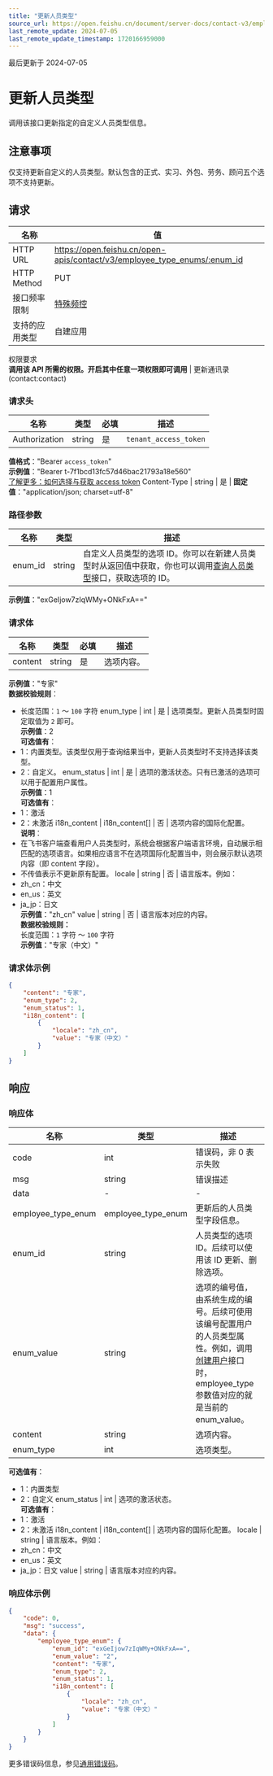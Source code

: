 ```yaml
---
title: "更新人员类型"
source_url: https://open.feishu.cn/document/server-docs/contact-v3/employee_type_enum/update
last_remote_update: 2024-07-05
last_remote_update_timestamp: 1720166959000
---
```

最后更新于 2024-07-05

# 更新人员类型

调用该接口更新指定的自定义人员类型信息。

## 注意事项

仅支持更新自定义的人员类型。默认包含的正式、实习、外包、劳务、顾问五个选项不支持更新。

## 请求
名称 | 值
---|---
HTTP URL | https://open.feishu.cn/open-apis/contact/v3/employee_type_enums/:enum_id
HTTP Method | PUT
接口频率限制 | [特殊频控](https://open.feishu.cn/document/ukTMukTMukTM/uUzN04SN3QjL1cDN)
支持的应用类型 | 自建应用
权限要求  
            **调用该 API 所需的权限。开启其中任意一项权限即可调用** | 更新通讯录(contact:contact)

### 请求头

名称 | 类型 | 必填 | 描述
--- | --- | --- | ---
Authorization | string | 是 | `tenant_access_token`  
**值格式**："Bearer `access_token`"  
**示例值**："Bearer t-7f1bcd13fc57d46bac21793a18e560"  
[了解更多：如何选择与获取 access token](https://open.feishu.cn/document/uAjLw4CM/ugTN1YjL4UTN24CO1UjN/trouble-shooting/how-to-choose-which-type-of-token-to-use)
Content-Type | string | 是 | **固定值**："application/json; charset=utf-8"

### 路径参数

名称 | 类型 | 描述
--- | --- | ---
enum_id | string | 自定义人员类型的选项 ID。你可以在新建人员类型时从返回值中获取，你也可以调用[查询人员类型](https://open.feishu.cn/document/uAjLw4CM/ukTMukTMukTM/reference/contact-v3/employee_type_enum/list)接口，获取选项的 ID。  
**示例值**："exGeIjow7zIqWMy+ONkFxA=="

### 请求体

名称 | 类型 | 必填 | 描述
--- | --- | --- | ---
content | string | 是 | 选项内容。  
**示例值**："专家"  
**数据校验规则**：  
- 长度范围：`1` ～ `100` 字符
enum_type | int | 是 | 选项类型。更新人员类型时固定取值为 `2` 即可。  
**示例值**：2  
**可选值有**：  
- 1：内置类型。该类型仅用于查询结果当中，更新人员类型时不支持选择该类型。  
- 2：自定义。
enum_status | int | 是 | 选项的激活状态。只有已激活的选项可以用于配置用户属性。  
**示例值**：1  
**可选值有**：  
- 1：激活  
- 2：未激活
i18n_content | i18n_content\[\] | 否 | 选项内容的国际化配置。  
**说明**：  
- 在飞书客户端查看用户人员类型时，系统会根据客户端语言环境，自动展示相匹配的选项语言。如果相应语言不在选项国际化配置当中，则会展示默认选项内容（即 content 字段）。  
- 不传值表示不更新原有配置。
locale | string | 否 | 语言版本。例如：  
- zh_cn：中文  
- en_us：英文  
- ja_jp：日文  
**示例值**："zh_cn"
value | string | 否 | 语言版本对应的内容。  
**数据校验规则：**  
长度范围：`1` 字符 ～ `100` 字符  
**示例值**："专家（中文）"

### 请求体示例
```json
{
    "content": "专家",
    "enum_type": 2,
    "enum_status": 1,
    "i18n_content": [
        {
            "locale": "zh_cn",
            "value": "专家（中文）"
        }
    ]
}
```

## 响应

### 响应体

名称 | 类型 | 描述
--- | --- | ---
code | int | 错误码，非 0 表示失败
msg | string | 错误描述
data | \- | \-
employee_type_enum | employee_type_enum | 更新后的人员类型字段信息。
enum_id | string | 人员类型的选项 ID。后续可以使用该 ID 更新、删除选项。
enum_value | string | 选项的编号值，由系统生成的编号。后续可使用该编号配置用户的人员类型属性。例如，调用[创建用户](https://open.feishu.cn/document/uAjLw4CM/ukTMukTMukTM/reference/contact-v3/user/create)接口时，employee_type 参数值对应的就是当前的 enum_value。
content | string | 选项内容。
enum_type | int | 选项类型。  
**可选值有**：  
- 1：内置类型  
- 2：自定义
enum_status | int | 选项的激活状态。  
**可选值有**：  
- 1：激活  
- 2：未激活
i18n_content | i18n_content\[\] | 选项内容的国际化配置。
locale | string | 语言版本。例如：  
- zh_cn：中文  
- en_us：英文  
- ja_jp：日文
value | string | 语言版本对应的内容。

### 响应体示例
```json
{
    "code": 0,
    "msg": "success",
    "data": {
        "employee_type_enum": {
            "enum_id": "exGeIjow7zIqWMy+ONkFxA==",
            "enum_value": "2",
            "content": "专家",
            "enum_type": 2,
            "enum_status": 1,
            "i18n_content": [
                {
                    "locale": "zh_cn",
                    "value": "专家（中文）"
                }
            ]
        }
    }
}
```

更多错误码信息，参见[通用错误码](https://open.feishu.cn/document/ukTMukTMukTM/ugjM14COyUjL4ITN)。
